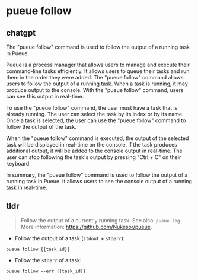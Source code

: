 # pueue follow 
## chatgpt 
The "pueue follow" command is used to follow the output of a running task in Pueue.

Pueue is a process manager that allows users to manage and execute their command-line tasks efficiently. It allows users to queue their tasks and run them in the order they were added. The "pueue follow" command allows users to follow the output of a running task. When a task is running, it may produce output to the console. With the "pueue follow" command, users can see this output in real-time.

To use the "pueue follow" command, the user must have a task that is already running. The user can select the task by its index or by its name. Once a task is selected, the user can use the "pueue follow" command to follow the output of the task.

When the "pueue follow" command is executed, the output of the selected task will be displayed in real-time on the console. If the task produces additional output, it will be added to the console output in real-time. The user can stop following the task's output by pressing "Ctrl + C" on their keyboard.

In summary, the "pueue follow" command is used to follow the output of a running task in Pueue. It allows users to see the console output of a running task in real-time. 

## tldr 
 
> Follow the output of a currently running task.
> See also: `pueue log`.
> More information: <https://github.com/Nukesor/pueue>.

- Follow the output of a task (`stdout` + `stderr`):

`pueue follow {{task_id}}`

- Follow the `stderr` of a task:

`pueue follow --err {{task_id}}`
